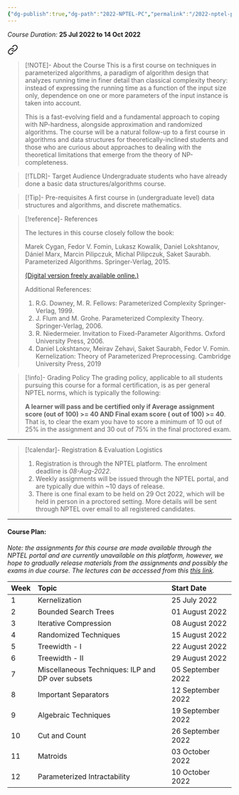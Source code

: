 ```yaml
---
{"dg-publish":true,"dg-path":"2022-NPTEL-PC","permalink":"/2022-nptel-pc/","hide":true}
---
```



_Course Duration:_ **25 Jul 2022 to 14 Oct 2022**


<div class="transclusion internal-embed is-loaded"><a class="markdown-embed-link" href="/descriptions/nptel-pc/" aria-label="Open link"><svg xmlns="http://www.w3.org/2000/svg" width="24" height="24" viewBox="0 0 24 24" fill="none" stroke="currentColor" stroke-width="2" stroke-linecap="round" stroke-linejoin="round" class="svg-icon lucide-link"><path d="M10 13a5 5 0 0 0 7.54.54l3-3a5 5 0 0 0-7.07-7.07l-1.72 1.71"></path><path d="M14 11a5 5 0 0 0-7.54-.54l-3 3a5 5 0 0 0 7.07 7.07l1.71-1.71"></path></svg></a><div class="markdown-embed">




> [!NOTE]- About the Course
> This is a first course on techniques in parameterized algorithms, a paradigm of algorithm design that analyzes running time in finer detail than classical complexity theory: instead of expressing the running time as a function of the input size only, dependence on one or more parameters of the input instance is taken into account. 
> 
> This is a fast-evolving field and a fundamental approach to coping with NP-hardness, alongside approximation and randomized algorithms. The course will be a natural follow-up to a first course in algorithms and data structures for theoretically-inclined students and those who are curious about approaches to dealing with the theoretical limitations that emerge from the theory of NP-completeness.

> [!TLDR]- Target Audience
> Undergraduate students who have already done a basic data structures/algorithms course.

> [!Tip]- Pre-requisites
> A first course in (undergraduate level) data structures and algorithms, and discrete mathematics.

> [!reference]- References
> 
> The lectures in this course closely follow the book:
> 
> Marek Cygan, Fedor V. Fomin, Lukasz Kowalik, Daniel Lokshtanov, Dániel Marx, Marcin Pilipczuk, Michal Pilipczuk, Saket Saurabh. Parameterized Algorithms. Springer-Verlag, 2015. 
> 
> [(Digital version freely available online.)](https://www.mimuw.edu.pl/~malcin/book/parameterized-algorithms.pdf)
> 
> Additional References:  
> 
> 1. R.G. Downey, M. R. Fellows: Parameterized Complexity Springer-Verlag, 1999. 
> 2. J. Flum and M. Grohe. Parameterized Complexity Theory. Springer-Verlag, 2006.  
> 3. R. Niedermeier. Invitation to Fixed-Parameter Algorithms. Oxford University Press, 2006.  
> 4. Daniel Lokshtanov, Meirav Zehavi, Saket Saurabh, Fedor V. Fomin. Kernelization: Theory of Parameterized Preprocessing. Cambridge University Press, 2019

> [!info]- Grading Policy
> The grading policy, applicable to all students pursuing this course for a formal certification, is as per general NPTEL norms, which is typically the following:
> 
> **A learner will pass and be certified only if Average assignment score (out of 100) >= 40 AND Final exam score ( out of 100) >= 40**. That is, to clear the exam you have to score a minimum of 10 out of 25% in the assignment and 30 out of 75% in the final proctored exam. 

---



</div></div>


> [!calendar]- Registration & Evaluation Logistics
> 
> 1. Registration is through the NPTEL platform. The enrolment deadline is _08-Aug-2022_.
> 2. Weekly assignments will be issued through the NPTEL portal, and are typically due within ~10 days of release.
> 3. There is one final exam to be held on 29 Oct 2022, which will be held in person in a proctored setting. More details will be sent through NPTEL over email to all registered candidates.

---
#### Course Plan: 

_Note: the assignments for this course are made available through the NPTEL portal and are currently unavailable on this platform, however, we hope to gradually release materials from the assignments and possibly the exams in due course. The lectures can be accessed from this [this link](https://archive.nptel.ac.in/courses/106/106/106106230/)._

| Week | Topic                                                                          | Start Date        |
| ---- | :----------------------------------------------------------------------------- | :---------------- |
| 1    | Kernelization                                                                  | 25 July 2022      |
| 2    | Bounded Search Trees                                                           | 01 August 2022    |
| 3    | Iterative Compression                                                          | 08 August 2022    |
| 4    | Randomized Techniques                                                          | 15 August 2022    |
| 5    | Treewidth - I                                                                  | 22 August 2022    |
| 6    | Treewidth - II                                                                 | 29 August 2022    |
| 7    | Miscellaneous Techniques: ILP and DP over subsets                              | 05 September 2022 |
| 8    | Important Separators                                                           | 12 September 2022 |
| 9    | Algebraic Techniques                                                           | 19 September 2022 |
| 10   | Cut and Count                                                                  | 26 September 2022 |
| 11   | Matroids                                                                       | 03 October 2022   |
| 12   | Parameterized Intractability                                                   | 10 October 2022   |

